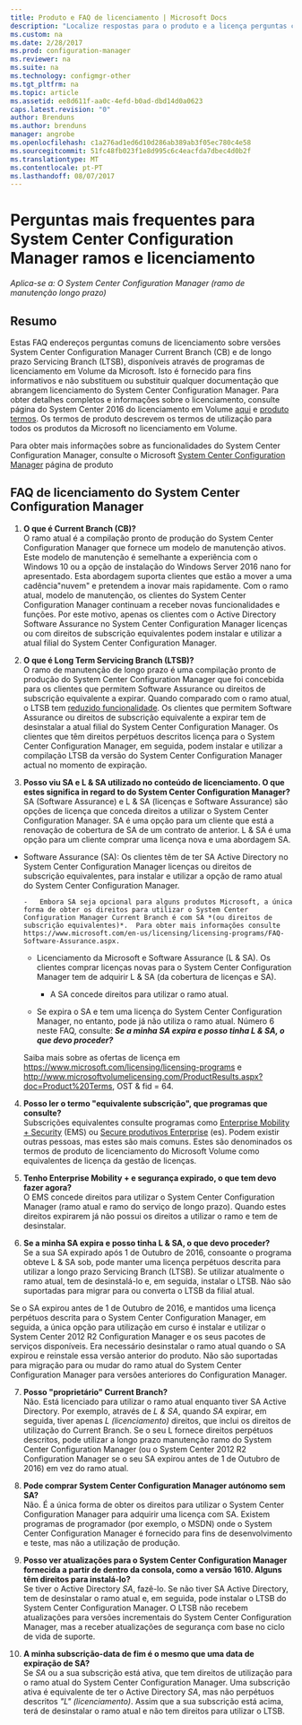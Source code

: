 ```yaml
---
title: Produto e FAQ de licenciamento | Microsoft Docs
description: "Localize respostas para o produto e a licença perguntas comuns para o System Center Configuration Manager."
ms.custom: na
ms.date: 2/28/2017
ms.prod: configuration-manager
ms.reviewer: na
ms.suite: na
ms.technology: configmgr-other
ms.tgt_pltfrm: na
ms.topic: article
ms.assetid: ee8d611f-aa0c-4efd-b0ad-dbd14d0a0623
caps.latest.revision: "0"
author: Brenduns
ms.author: brenduns
manager: angrobe
ms.openlocfilehash: c1a276ad1ed6d10d286ab389ab3f05ec780c4e58
ms.sourcegitcommit: 51fc48fb023f1e8d995c6c4eacfda7dbec4d0b2f
ms.translationtype: MT
ms.contentlocale: pt-PT
ms.lasthandoff: 08/07/2017
---
```

# <a name="frequently-asked-questions-for-system-center-configuration-manager-branches-and-licensing"></a>Perguntas mais frequentes para System Center Configuration Manager ramos e licenciamento

 *Aplica-se a: O System Center Configuration Manager (ramo de manutenção longo prazo)*

## <a name="summary"></a>Resumo
Estas FAQ endereços perguntas comuns de licenciamento sobre versões System Center Configuration Manager Current Branch (CB) e de longo prazo Servicing Branch (LTSB), disponíveis através de programas de licenciamento em Volume da Microsoft. Isto é fornecido para fins informativos e não substituem ou substituir qualquer documentação que abrangem licenciamento do System Center Configuration Manager. Para obter detalhes completos e informações sobre o licenciamento, consulte página do System Center 2016 do licenciamento em Volume [aqui](https://www.microsoft.com/licensing/product-licensing/system-center-2016.aspx) e [produto termos](http://www.microsoft.com/licensing/about-licensing/product-licensing.aspx). Os termos de produto descrevem os termos de utilização para todos os produtos da Microsoft no licenciamento em Volume.

Para obter mais informações sobre as funcionalidades do System Center Configuration Manager, consulte o Microsoft [System Center Configuration Manager](https://www.microsoft.com/cloud-platform/system-center-configuration-manager) página de produto




## <a name="system-center-configuration-manager-licensing-faq"></a>FAQ de licenciamento do System Center Configuration Manager

1.  **O que é Current Branch (CB)?**   
O ramo atual é a compilação pronto de produção do System Center Configuration Manager que fornece um modelo de manutenção ativos. Este modelo de manutenção é semelhante a experiência com o Windows 10 ou a opção de instalação do Windows Server 2016 nano for apresentado. Esta abordagem suporta clientes que estão a mover a uma cadência"nuvem" e pretendem a inovar mais rapidamente. Com o ramo atual, modelo de manutenção, os clientes do System Center Configuration Manager continuam a receber novas funcionalidades e funções. Por este motivo, apenas os clientes com o Active Directory Software Assurance no System Center Configuration Manager licenças ou com direitos de subscrição equivalentes podem instalar e utilizar a atual filial do System Center Configuration Manager.

2.  **O que é Long Term Servicing Branch (LTSB)?**  
O ramo de manutenção de longo prazo é uma compilação pronto de produção do System Center Configuration Manager que foi concebida para os clientes que permitem Software Assurance ou direitos de subscrição equivalente a expirar. Quando comparado com o ramo atual, o LTSB tem [reduzido funcionalidade](/sccm/core/understand/introduction-to-the-ltsb#features-that-are-not-available-in-the-ltsb-of-configuration-manager). Os clientes que permitem Software Assurance ou direitos de subscrição equivalente a expirar tem de desinstalar a atual filial do System Center Configuration Manager. Os clientes que têm direitos perpétuos descritos licença para o System Center Configuration Manager, em seguida, podem instalar e utilizar a compilação LTSB da versão do System Center Configuration Manager actual no momento de expiração.

3.  **Posso viu SA e L & SA utilizado no conteúdo de licenciamento. O que estes significa in regard to do System Center Configuration Manager?**    
SA (Software Assurance) e L & SA (licenças e Software Assurance) são opções de licença que conceda direitos a utilizar o System Center Configuration Manager. SA é uma opção para um cliente que está a renovação de cobertura de SA de um contrato de anterior. L & SA é uma opção para um cliente comprar uma licença nova e uma abordagem SA.
  - Software Assurance (SA): Os clientes têm de ter SA Active Directory no System Center Configuration Manager licenças ou direitos de subscrição equivalentes, para instalar e utilizar a opção de ramo atual do System Center Configuration Manager.    

        -   Embora SA seja opcional para alguns produtos Microsoft, a única forma de obter os direitos para utilizar o System Center Configuration Manager Current Branch é com SA *(ou direitos de subscrição equivalentes)*.  Para obter mais informações consulte https://www.microsoft.com/en-us/licensing/licensing-programs/FAQ-Software-Assurance.aspx.

      - Licenciamento da Microsoft e Software Assurance (L & SA). Os clientes comprar licenças novas para o System Center Configuration Manager tem de adquirir L & SA (da cobertura de licenças e SA).   

         - A SA concede direitos para utilizar o ramo atual.

       - Se expira o SA e tem uma licença do System Center Configuration Manager, no entanto, pode já não utiliza o ramo atual. Número 6 neste FAQ, consulte: ***Se a minha SA expira e posso tinha L & SA, o que devo proceder?***

       Saiba mais sobre as ofertas de licença em https://www.microsoft.com/licensing/licensing-programs e http://www.microsoftvolumelicensing.com/ProductResults.aspx?doc=Product%20Terms, OST & fid = 64.

4.  **Posso ler o termo "equivalente subscrição", que programas que consulte?**   
       Subscrições equivalentes consulte programas como [Enterprise Mobility + Security](http://www.microsoftvolumelicensing.com/ProductResults.aspx?doc=Product%20Terms,OST&fid=51) (EMS) ou [Secure produtivos Enterprise](https://www.microsoft.com/secure-productive-enterprise/default.aspx) (es). Podem existir outras pessoas, mas estes são mais comuns. Estes são denominados os termos de produto de licenciamento do Microsoft Volume como equivalentes de licença da gestão de licenças.

5.  **Tenho Enterprise Mobility + e segurança expirado, o que tem devo fazer agora?**  
       O EMS concede direitos para utilizar o System Center Configuration Manager (ramo atual e ramo do serviço de longo prazo). Quando estes direitos expirarem já não possui os direitos a utilizar o ramo e tem de desinstalar.  

6.  **Se a minha SA expira e posso tinha L & SA, o que devo proceder?**   
   Se a sua SA expirado após 1 de Outubro de 2016, consoante o programa obteve L & SA sob, pode manter uma licença perpétuos descrita para utilizar a longo prazo Servicing Branch (LTSB). Se utilizar atualmente o ramo atual, tem de desinstalá-lo e, em seguida, instalar o LTSB. Não são suportadas para migrar para ou converta o LTSB da filial atual.

  Se o SA expirou antes de 1 de Outubro de 2016, e mantidos uma licença perpétuos descrita para o System Center Configuration Manager, em seguida, a única opção para utilização em curso é instalar e utilizar o System Center 2012 R2 Configuration Manager e os seus pacotes de serviços disponíveis. Era necessário desinstalar o ramo atual quando o SA expirou e reinstale essa versão anterior do produto. Não são suportadas para migração para ou mudar do ramo atual do System Center Configuration Manager para versões anteriores do Configuration Manager.

7. **Posso "proprietário" Current Branch?**   
  Não. Está licenciado para utilizar o ramo atual enquanto tiver SA Active Directory. Por exemplo, através de *L & SA*, quando *SA* expirar, em seguida, tiver apenas *L (licenciamento)* direitos, que inclui os direitos de utilização do Current Branch. Se o seu L fornece direitos perpétuos descritos, pode utilizar a longo prazo manutenção ramo do System Center Configuration Manager (ou o System Center 2012 R2 Configuration Manager se o seu SA expirou antes de 1 de Outubro de 2016) em vez do ramo atual.

8. **Pode comprar System Center Configuration Manager autónomo sem SA?**      
  Não.  É a única forma de obter os direitos para utilizar o System Center Configuration Manager para adquirir uma licença com SA. Existem programas de programador (por exemplo, o MSDN) onde o System Center Configuration Manager é fornecido para fins de desenvolvimento e teste, mas não a utilização de produção.

9. **Posso ver atualizações para o System Center Configuration Manager fornecida a partir de dentro da consola, como a versão 1610. Alguns têm direitos para instalá-lo?**   
  Se tiver o Active Directory *SA*, fazê-lo. Se não tiver SA Active Directory, tem de desinstalar o ramo atual e, em seguida, pode instalar o LTSB do System Center Configuration Manager. O LTSB não recebem atualizações para versões incrementais do System Center Configuration Manager, mas a receber atualizações de segurança com base no ciclo de vida de suporte.

10. **A minha subscrição-data de fim é o mesmo que uma data de expiração de SA?**    
  Se *SA* ou a sua subscrição está ativa, que tem direitos de utilização para o ramo atual do System Center Configuration Manager. Uma subscrição ativa é equivalente de ter o Active Directory *SA*, mas não perpétuos descritos *"L" (licenciamento)*. Assim que a sua subscrição está acima, terá de desinstalar o ramo atual e não tem direitos para utilizar o LTSB.
